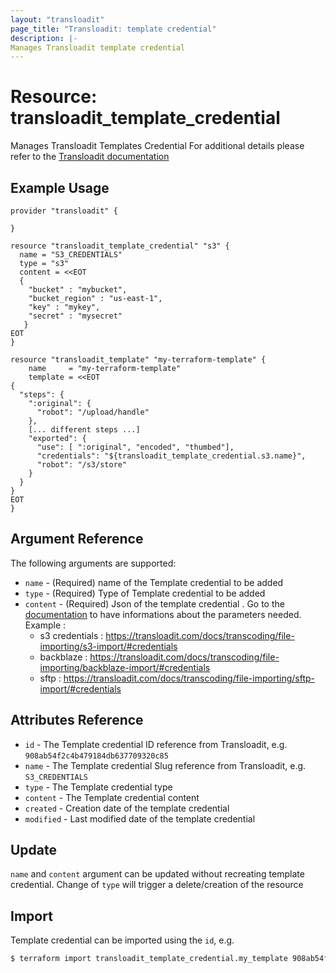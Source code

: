```yaml
---
layout: "transloadit"
page_title: "Transloadit: template credential"
description: |-
Manages Transloadit template credential
---
```


# Resource: transloadit_template_credential

Manages Transloadit Templates Credential
For additional details please refer to the [Transloadit documentation](https://transloadit.com/docs/topics/template-credentials/)

## Example Usage

```hcl
provider "transloadit" {

}

resource "transloadit_template_credential" "s3" {
  name = "S3_CREDENTIALS"
  type = "s3"
  content = <<EOT
  {
	"bucket" : "mybucket",
	"bucket_region" : "us-east-1",
    "key" : "mykey",
	"secret" : "mysecret"
   }
EOT
}

resource "transloadit_template" "my-terraform-template" {
	name     = "my-terraform-template"
	template = <<EOT
{
  "steps": {
    ":original": {
      "robot": "/upload/handle"
    },
    [... different steps ...]
    "exported": {
      "use": [ ":original", "encoded", "thumbed"], 
      "credentials": "${transloadit_template_credential.s3.name}",
      "robot": "/s3/store"
    }
  }
}
EOT
}
```

## Argument Reference

The following arguments are supported:

- `name` - (Required) name of the Template credential to be added
- `type` - (Required) Type of Template credential to be added
- `content` - (Required) Json of the template credential . Go to the [documentation](https://transloadit.com/docs/transcoding/) to have informations about the parameters needed.
  Example : 
  - s3 credentials : https://transloadit.com/docs/transcoding/file-importing/s3-import/#credentials
  - backblaze : https://transloadit.com/docs/transcoding/file-importing/backblaze-import/#credentials
  - sftp : https://transloadit.com/docs/transcoding/file-importing/sftp-import/#credentials

## Attributes Reference

- `id` - The Template credential ID reference from Transloadit, e.g. `908ab54f2c4b479184db637709320c85`
- `name` - The Template credential Slug reference from Transloadit, e.g. `S3_CREDENTIALS`
- `type` -  The Template credential type
- `content` - The Template credential content
- `created` - Creation date of the template credential
- `modified` - Last modified date of the template credential

## Update 

`name` and `content` argument can be updated without recreating template credential. 
Change of `type` will trigger a delete/creation of the resource

## Import

Template credential can be imported using the `id`, e.g.

```bash
$ terraform import transloadit_template_credential.my_template 908ab54f2c4b479184db637709320c85
```

